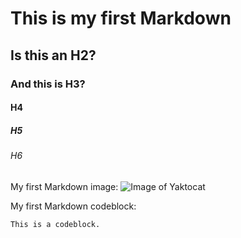 # This is my first Markdown
## Is this an H2?
### And this is H3?
#### H4
##### H5
###### H6

My first Markdown image:
![Image of Yaktocat](https://octodex.github.com/images/yaktocat.png)

My first Markdown codeblock:
```
This is a codeblock.

